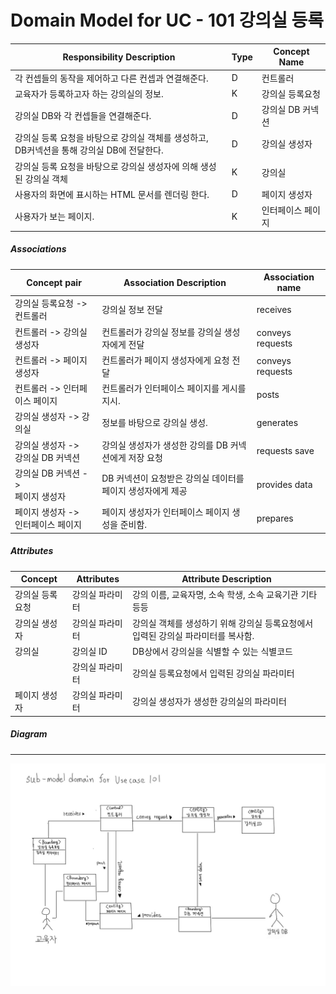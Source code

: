 # Domain Model for UC - 101 강의실 등록

| Responsibility Description                                   | Type | Concept Name      |
| ------------------------------------------------------------ | ---- | ----------------- |
| 각 컨셉들의 동작을 제어하고 다른 컨셉과 연결해준다.          | D    | 컨트롤러          |
| 교육자가 등록하고자 하는 강의실의 정보.                      | K    | 강의실 등록요청   |
| 강의실 DB와 각 컨셉들을 연결해준다.                          | D    | 강의실 DB 커넥션  |
| 강의실 등록 요청을 바탕으로 강의실 객체를 생성하고, <br />DB커넥션을 통해 강의실 DB에 전달한다. | D    | 강의실 생성자     |
| 강의실 등록 요청을 바탕으로 강의실 생성자에 의해 생성된 강의실 객체 | K    | 강의실            |
| 사용자의 화면에 표시하는 HTML 문서를 렌더링 한다.            | D    | 페이지 생성자     |
| 사용자가 보는 페이지.                                        | K    | 인터페이스 페이지 |

##### Associations

| Concept pair                             | Association Description                                     | Association name |
| ---------------------------------------- | ----------------------------------------------------------- | ---------------- |
| 강의실 등록요청 -> 컨트롤러              | 강의실 정보 전달                                            | receives         |
| 컨트롤러 -> 강의실 생성자                | 컨트롤러가 강의실 정보를 강의실 생성자에게 전달             | conveys requests |
| 컨트롤러 -> 페이지 생성자                | 컨트롤러가 페이지 생성자에게 요청 전달                      | conveys requests |
| 컨트롤러 -> 인터페이스 페이지            | 컨트롤러가 인터페이스 페이지를 게시를 지시.                 | posts            |
| 강의실 생성자 -> 강의실                  | 정보를 바탕으로 강의실 생성.                                | generates        |
| 강의실 생성자 -> <br />강의실 DB 커넥션  | 강의실 생성자가 생성한 강의를 DB 커넥션에게 저장 요청       | requests save    |
| 강의실 DB 커넥션 -> <br />페이지 생성자  | DB 커넥션이 요청받은 강의실 데이터를 페이지 생성자에게 제공 | provides data    |
| 페이지 생성자 -> <br />인터페이스 페이지 | 페이지 생성자가 인터페이스 페이지 생성을 준비함.            | prepares         |

##### Attributes

| Concept         | Attributes      | Attribute Description                                        |
| --------------- | --------------- | ------------------------------------------------------------ |
| 강의실 등록요청 | 강의실 파라미터 | 강의 이름, 교육자명, 소속 학생, 소속 교육기관 기타 등등      |
| 강의실 생성자   | 강의실 파라미터 | 강의실 객체를 생성하기 위해 강의실 등록요청에서 입력된 강의실 파라미터를 복사함. |
| 강의실          | 강의실 ID       | DB상에서 강의실을 식별할 수 있는 식별코드                    |
|                 | 강의실 파라미터 | 강의실 등록요청에서 입력된 강의실 파라미터                   |
| 페이지 생성자   | 강의실 파라미터 | 강의실 생성자가 생성한 강의실의 파라미터                     |

##### Diagram
-------
![DM101](img/DM101.jpg)